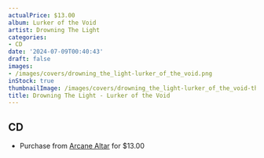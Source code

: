 ```yaml
---
actualPrice: $13.00
album: Lurker of the Void
artist: Drowning The Light
categories:
- CD
date: '2024-07-09T00:40:43'
draft: false
images:
- /images/covers/drowning_the_light-lurker_of_the_void.png
inStock: true
thumbnailImage: /images/covers/drowning_the_light-lurker_of_the_void-thumb.png
title: Drowning The Light - Lurker of the Void
---
```


## CD
* Purchase from [Arcane Altar](https://arcanealtar.bigcartel.com/product/drowning-the-light-lurker-of-the-void-cd) for $13.00
